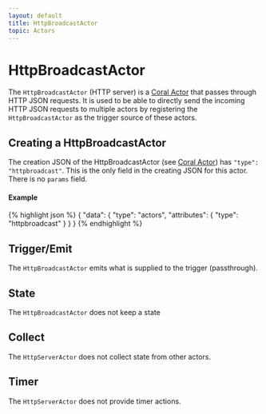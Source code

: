 ```yaml
---
layout: default
title: HttpBroadcastActor
topic: Actors
---
```

<!--
   Licensed to the Apache Software Foundation (ASF) under one or more
   contributor license agreements.  See the NOTICE file distributed with
   this work for additional information regarding copyright ownership.
   The ASF licenses this file to You under the Apache License, Version 2.0
   (the "License"); you may not use this file except in compliance with
   the License.  You may obtain a copy of the License at

       http://www.apache.org/licenses/LICENSE-2.0

   Unless required by applicable law or agreed to in writing, software
   distributed under the License is distributed on an "AS IS" BASIS,
   WITHOUT WARRANTIES OR CONDITIONS OF ANY KIND, either express or implied.
   See the License for the specific language governing permissions and
   limitations under the License.
-->

# HttpBroadcastActor
The `HttpBroadcastActor` (HTTP server) is a [Coral Actor](/actors/overview/) that passes through HTTP JSON requests. It is used to be able to directly send the incoming HTTP JSON requests
to multiple actors by registering the `HttpBroadcastActor` as the trigger source of these actors.

## Creating a HttpBroadcastActor
The creation JSON of the HttpBroadcastActor (see [Coral Actor](/actors/overview/)) has `"type": "httpbroadcast"`. This is the only field in the creating JSON for this actor.
There is no `params` field.

#### Example
{% highlight json %}
{
  "data": {
     "type": "actors",
     "attributes": {
       "type": "httpbroadcast"
     }
  }
}
{% endhighlight %}

## Trigger/Emit
The `HttpBroadcastActor` emits what is supplied to the trigger (passthrough).

## State
The `HttpBroadcastActor` does not keep a state

## Collect
The `HttpServerActor` does not collect state from other actors.

## Timer
The `HttpServerActor` does not provide timer actions.